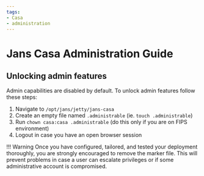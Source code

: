 ```yaml
---
tags:
- Casa
- administration
---
```


# Jans Casa Administration Guide

## Unlocking admin features

Admin capabilities are disabled by default. To unlock admin features follow these steps:

1. Navigate to `/opt/jans/jetty/jans-casa`
1. Create an empty file named `.administrable` (ie. `touch .administrable`)
1. Run `chown casa:casa .administrable` (do this only if you are on FIPS environment)
1. Logout in case you have an open browser session

!!! Warning
    Once you have configured, tailored, and tested your deployment thoroughly, you are strongly encouraged to remove the marker file. This will prevent problems in case a user can escalate privileges or if some administrative account is compromised.

